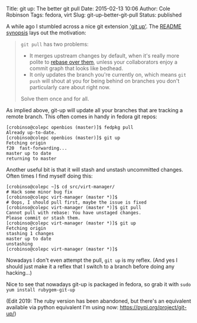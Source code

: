 Title: git up: The better git pull
Date: 2015-02-13 10:06
Author: Cole Robinson
Tags: fedora, virt
Slug: git-up-better-git-pull
Status: published

A while ago I stumbled across a nice git extension ['git up'](https://github.com/aanand/git-up). The [README synopsis](https://github.com/aanand/git-up#synopsis) lays out the motivation:

> `git pull` has two problems:
>
> -   It merges upstream changes by default, when it's really more polite to [rebase over them](https://www.gitready.com/advanced/2009/02/11/pull-with-rebase.html), unless your collaborators enjoy a commit graph that looks like bedhead.
> -   It only updates the branch you're currently on, which means `git push` will shout at you for being behind on branches you don't particularly care about right now.
>
> Solve them once and for all.

As implied above, git-up will update all your branches that are tracking a remote branch. This often comes in handy in fedora git repos:


```console
[crobinso@colepc openbios (master)]$ fedpkg pull
Already up-to-date.
[crobinso@colepc openbios (master)]$ git up
Fetching origin
f20  fast-forwarding...
master up to date
returning to master
```


Another useful bit is that it will stash and unstash uncommitted changes. Often times I find myself doing this:


```console
[crobinso@colepc ~]$ cd src/virt-manager/
# Hack some minor bug fix
[crobinso@colepc virt-manager (master *)]$
# Oops, I should pull first, maybe the issue is fixed
[crobinso@colepc virt-manager (master *)]$ git pull
Cannot pull with rebase: You have unstaged changes.
Please commit or stash them.
[crobinso@colepc virt-manager (master *)]$ git up
Fetching origin
stashing 1 changes
master up to date
unstashing
[crobinso@colepc virt-manager (master *)]$
```


Nowadays I don't even attempt the pull, `git up` is my reflex. (And yes I should just make it a reflex that I switch to a branch before doing any hacking...)

Nice to see that nowadays git-up is packaged in fedora, so grab it with `sudo yum install rubygem-git-up`

(Edit 2019: The ruby version has been abandoned, but there's an equivalent available via python equivalent I'm using now: <https://pypi.org/project/git-up/>)
